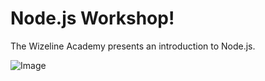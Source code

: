 # Node.js Workshop!
The Wizeline Academy presents an introduction to Node.js.


![Image](https://scontent-sea1-1.xx.fbcdn.net/v/t31.0-8/19620549_1593241090717303_7683120157116436696_o.jpg?oh=76c76eb7cf7ea8c6936ca4ba49c5e094&oe=5A0DB8C3)


